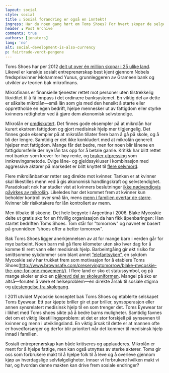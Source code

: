 ```yaml
---
layout: social
style: social
title : Sosial forandring er også en inntekt!
ingress: Har du noen gang hørt om Toms Shoes? For hvert skopar de selger, deler Toms Shoes ut ett par gratis sko til et barn som trenger det. Bedriften drives etter prinsippene bak sosialt entreprenørskap. I stedet for den klassiske økonomiske definisjonen av profitt, ønsker sosiale entreprenører å løse et samfunnsproblem og å skape varige sosiale forandringer gjennom næringsvirksomheten sin.
header : Post Archive
comments: true
authors: [jonators]
lang: 'no'
alt: social-development-is-also-currency
p: fairtrade-verdt-pengene
---
```


Toms Shoes har per 2012 [delt ut over én million skopar i 25 ulike land](http://abcnews.go.com/International/PersonOfWeek/person-week-toms-shoes-founder-blake-mycoskie/story?id=13331473#.UJmqCml9Hu9). Likevel er kanskje sosialt entreprenørskap best kjent gjennom Nobels fredsprisvinner Mohammed Yunus, grunnleggeren av Grameen bank og utvikler av teorien bak mikrofinans. 

Mikrofinans er finansielle tjenester rettet mot personer uten tilstrekkelig likviditet til å få innpass i det ordinære banksystemet. En viktig del av dette er såkalte mikrolån—små lån som gis med den hensikt å starte eller opprettholde en egen bedrift, hjelpe mennesker ut av fattigdom eller styrke kvinners rettigheter ved å gjøre dem økonomisk selvstendige. 

Mikrolån er [omdiskutert](http://www.sociology.org/content/2008/_westover_finance.pdf). Det finnes gode eksempler på at mikrolån har kurert ekstrem fattigdom og gjort medisinsk hjelp mer tilgjengelig. Det finnes gode eksempler på at mikrolån tillater flere barn å gå på skole, og å bli der lengre.  Samtidig er det ikke konkludert med at mikrolån generelt hjelper mot fattigdom. Mange får det bedre, men for noen blir lånene en fattigdomsfelle der nye lån tas opp for å betale gamle. Kritikk har blitt rettet mot banker som krever for høy rente, og [bruker utpressing](http://infochangeindia.org/microfinance/news/mfis-lay-small-debt-trap-in-andhra.html) som innkrevingsmetode.  Evige låne- og gjeldssykluser i kombinasjon med aggressive aktører på markedet er blitt knyttet til [flere selvmord](http://www.bbc.co.uk/news/world-south-asia-11997571).

Flere mikrolånbanker retter seg direkte mot kvinner. Tanken er at kvinner skal likestilles menn ved å gis økonomisk handlingskraft og selvstendighet. Paradoksalt nok har studier vist at kvinners beslutninger [ikke nødvendigvis påvirkes av mikrolån](http://www.povertyactionlab.org/evaluation/measuring-impact-microfinance-hyderabad-india).  Likeledes har det kommet frem at kvinner kun beholder kontroll over små lån, mens [menn i familien overtar de større](http://www.cabdirect.org/abstracts/19961808926.html;jsessionid=E89F136EE326B3498D631C92687E067A). Kvinner blir risikotakere for lån kontrollert av menn.

Men tilbake til skoene. Det hele begynte i Argentina i 2006. Blake Mycoskie delte ut gratis sko for en frivillig organisasjon da han fikk åpenbaringen: Han startet bedriften Toms Shoes. Tom står for "tomorrow" og navnet er basert på grunnidèen ”shoes offer a better tomorrow”. 



Bak Toms Shoes ligger anerkjennelsen av at for mange barn i verden går for mye barbeint.  Noen barn må gå flere kilometer uten sko hver dag for å komme til rent vann eller medisinsk hjelp. Barbeintgåing gir økt risiko for smittsomme sykdommer som blant annet [”elefantsyken”]( http://no.wikipedia.org/wiki/Elefantiasis), en sykdom Mycoskie selv har trukket frem som motivasjon for å etablere Toms Shoes(http://www.brownsafe.com/preservingtomorrow/blake-mycoskie-the-one-for-one-movement/). I flere land er sko et statussymbol, og på mange skoler er sko en [påkrevd del av skoleuniformen](http://www.huffingtonpost.com/anne-goddard/one-day-without-shoes-les_b_1468910.html). Mangel på sko er altså—foruten å være et helseproblem—en direkte årsak til sosiale stigma og [utestengelse fra skolegang](http://www.educationforallblog.org/issues/basic-education/no-shoesno-school-why-children-are-out-of-school).  

I 2011 utvidet Mycoskie konseptet bak Toms Shoes og etablerte selskapet Toms Eyewear. Ett par kjøpte briller gir et par briller, synsoperasjon eller annen synsrelatert medisinsk hjelp til en som trenger det. Toms Eyewear tar i likhet med Toms shoes sikte på å bedre barns muligheter. Samtidig favnes det om et viktig likestillingsproblem: at det er stor forskjell på synsevnen til kvinner og menn i utviklingsland. En viktig årsak til dette er at mannen ofte er hovedforsørger og derfor blir prioritert når det kommer til medisinsk hjelp innad i familien. 

Sosialt entreprenørskap kan både kritiseres og applauderes. Mikrolån er ment for å hjelpe fattige, men kan også utnyttes av sterke aktører. Toms gir oss som forbrukere makt til å hjelpe folk til å leve og å overleve gjennom kjøp av hverdagslige selvfølgeligheter.  Innser vi forbrukere hvilken makt vi har, og hvordan denne makten kan drive frem sosiale endringer? 